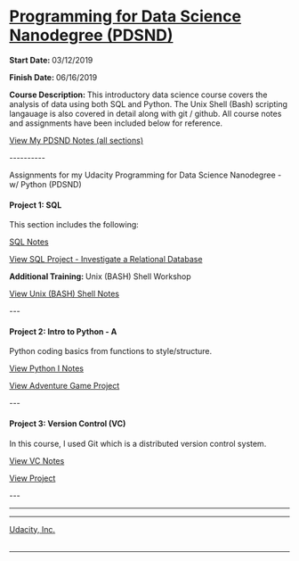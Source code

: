 <h1><a href="https://www.udacity.com/course/programming-for-data-science-nanodegree--nd104">Programming for Data Science Nanodegree (PDSND)</a></h1>

<p><strong>Start Date: </strong> 03/12/2019</p>
<p><strong>Finish Date: </strong> 06/16/2019</p>

<p><strong>Course Description: </strong>This introductory data science course covers the analysis of data using both SQL and Python. The Unix Shell (Bash) scripting langauage is also covered in detail along with git / github. All course notes and assignments have been included below for reference.</p>

<a href="https://www.udacity.com/course/intro-to-programming-nanodegree--nd000">View My PDSND Notes (all sections)</a>
<p>----------</p>

<p>Assignments for my Udacity Programming for Data Science Nanodegree - w/ Python (PDSND)</p>

<h4>Project 1: SQL</h4>
<p>This section includes the following: </p>
<a href="https://htmlpreview.github.io/?https://github.com/fswylie01/udacity-ipnd/blob/master/Lab_1/html_notes.html" target="_blank">SQL Notes</a></br>

<a href="https://htmlpreview.github.io/?https://github.com/fswylie01/udacity-ipnd/blob/master/Project_1/Animal_Card_Project/card_v2.html">View SQL Project - Investigate a Relational Database</a>

<p><strong>Additional Training: </strong>Unix (BASH) Shell Workshop<p>
<a href="https://htmlpreview.github.io/?https://github.com/fswylie01/udacity-ipnd/blob/master/Project_2/shell_notes/shell_home.html">View Unix (BASH) Shell Notes</a>
<p>---</p> 

<h4>Project 2: Intro to Python - A</h4>
<p>Python coding basics from functions to style/structure.<p>
<a href="#">View Python I Notes</a></br>

<a href="#">View Adventure Game Project</a></br>
<p>---</p>  


<h4>Project 3: Version Control (VC)</h4>
<p>In this course, I used Git which is a distributed version control system.</p>
<a href="#">View VC Notes</a></br>

<a href="#">View Project</a></br>
<p>---</p>  
  
<hr>


<hr>
  
<a href="https://www.udacity.com/">Udacity, Inc.</a></br><br><hr><br>
